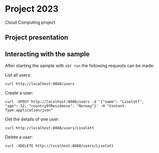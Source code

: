 # Project 2023

Cloud Computing project
## Project presentation 

## Interacting with the sample

After starting the sample with `sbt run` the following requests can be made:

List all users:

    curl http://localhost:8080/users

Create a user:

    curl -XPOST http://localhost:8080/users -d '{"name": "Liselott", "age": 32, "countryOfResidence": "Norway"}' -H "Content-Type:application/json"

Get the details of one user:

    curl http://localhost:8080/users/Liselott

Delete a user:

    curl -XDELETE http://localhost:8080/users/Liselott